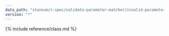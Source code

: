 ```yaml
---
data_path: "stannum/r-spec/validate-parameter-matcher/invalid-parameter-handled-error"
version: "*"
---
```


{% include reference/class.md %}
